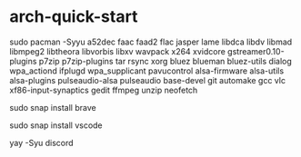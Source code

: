 # arch-quick-start


sudo pacman -Syyu a52dec faac faad2 flac jasper lame libdca libdv libmad libmpeg2 libtheora libvorbis libxv wavpack x264 xvidcore gstreamer0.10-plugins p7zip p7zip-plugins tar rsync xorg bluez blueman bluez-utils dialog wpa_actiond ifplugd wpa_supplicant pavucontrol alsa-firmware alsa-utils alsa-plugins pulseaudio-alsa pulseaudio base-devel git automake gcc vlc xf86-input-synaptics gedit ffmpeg unzip neofetch

sudo snap install brave

sudo snap install vscode

yay -Syu discord

